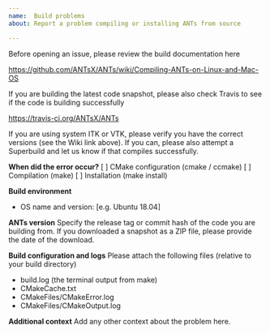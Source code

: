 ```yaml
---
name:  Build problems
about: Report a problem compiling or installing ANTs from source

---
```


Before opening an issue, please review the build documentation here

https://github.com/ANTsX/ANTs/wiki/Compiling-ANTs-on-Linux-and-Mac-OS

If you are building the latest code snapshot, please also check Travis
to see if the code is building successfully

https://travis-ci.org/ANTsX/ANTs

If you are using system ITK or VTK, please verify you have the correct
versions (see the Wiki link above). If you can, please also attempt a
Superbuild and let us know if that compiles successfully.

**When did the error occur?**
[ ] CMake configuration (cmake / ccmake)
[ ] Compilation (make)
[ ] Installation (make install)

**Build environment**
 - OS name and version: [e.g. Ubuntu 18.04]
 
**ANTs version**
Specify the release tag or commit hash of the code you are building
from. If you downloaded a snapshot as a ZIP file, please provide the
date of the download.

**Build configuration and logs**
Please attach the following files (relative to your build directory)

  - build.log (the terminal output from make)
  - CMakeCache.txt
  - CMakeFiles/CMakeError.log
  - CMakeFiles/CMakeOutput.log

**Additional context**
Add any other context about the problem here.
